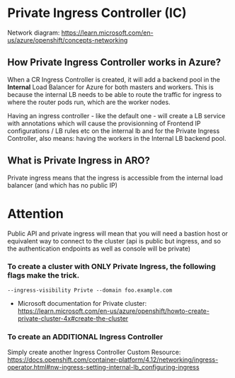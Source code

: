 # Private Ingress Controller (IC)

Network diagram: https://learn.microsoft.com/en-us/azure/openshift/concepts-networking

## How Private Ingress Controller works in Azure?

When a CR Ingress Controller is created, it will add a backend pool in the **Internal** Load Balancer for Azure for both masters and workers.
This is because the internal LB needs to be able to route the traffic for ingress to where the router pods run, which are the worker nodes.

Having an ingress controller - like the default one - will create a LB service with annotations which will cause the provisionning of Frontend IP configurations / LB rules etc on the internal lb and for the Private Ingress Controller, also means: having the workers in the Internal LB backend pool.

## What is Private Ingress in ARO?
Private ingress means that the ingress is accessible from the internal load balancer (and which has no public IP)

# Attention

Public API and private ingress will mean that you will need a bastion host or equivalent way to connect to the cluster (api is public but ingress, and so the authentication endpoints as well as console will be private)

### To create a cluster with ONLY Private Ingress, the following flags make the trick.
```
--ingress-visibility Privte --domain foo.example.com
```
- Microsoft documentation for Private cluster: https://learn.microsoft.com/en-us/azure/openshift/howto-create-private-cluster-4x#create-the-cluster

### To create an ADDITIONAL Ingress Controller
Simply create another Ingress Controller Custom Resource:
https://docs.openshift.com/container-platform/4.12/networking/ingress-operator.html#nw-ingress-setting-internal-lb_configuring-ingress


